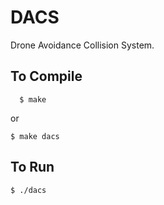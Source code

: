 # DACS
Drone Avoidance Collision System.

## To Compile  
```
  $ make 
```
or
```
$ make dacs
```

## To Run 
```
$ ./dacs
```
